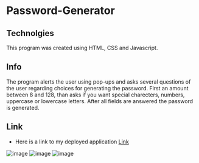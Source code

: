 # Password-Generator


## Technolgies
This program was created using HTML, CSS and Javascript.

## Info
The program alerts the user using pop-ups and asks several questions of the user regarding choices for generating
the password. First an amount between 8 and 128, than asks if you want special charecters, numbers, uppercase or 
lowercase letters. After all fields are answered the password is generated. 

## Link

- Here is a link to my deployed application [Link](https://bcrisp084.github.io/Password-Generator/)

![image](https://user-images.githubusercontent.com/73912705/105558724-3617f680-5cdd-11eb-81ea-775cfcf86fd8.png)
![image](https://user-images.githubusercontent.com/73912705/105558816-868f5400-5cdd-11eb-85c1-c4021e887347.png)
![image](https://user-images.githubusercontent.com/73912705/105558866-afafe480-5cdd-11eb-898c-d37ae4dfcb9b.png)
